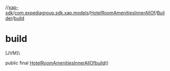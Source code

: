 //[xap-sdk](../../../../index.md)/[com.expediagroup.sdk.xap.models](../../index.md)/[HotelRoomAmenitiesInnerAllOf](../index.md)/[Builder](index.md)/[build](build.md)

# build

[JVM]\

public final [HotelRoomAmenitiesInnerAllOf](../index.md)[build](build.md)()
